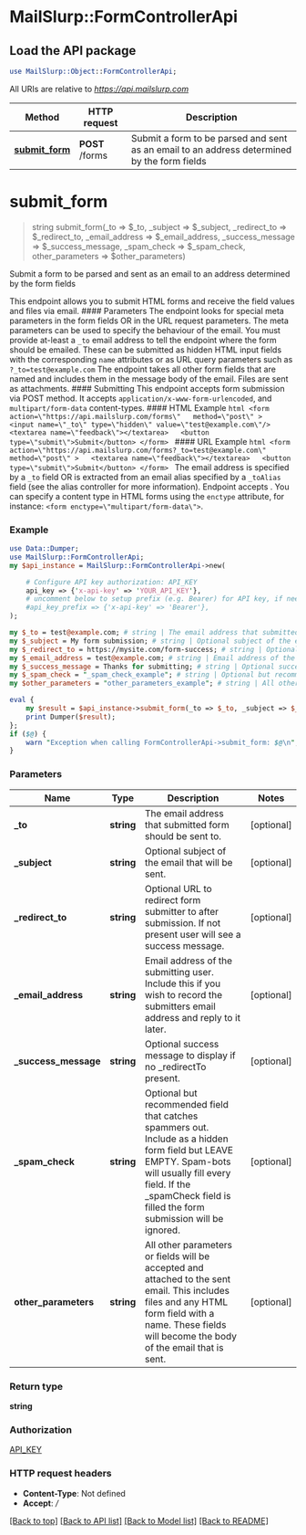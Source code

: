# MailSlurp::FormControllerApi

## Load the API package
```perl
use MailSlurp::Object::FormControllerApi;
```

All URIs are relative to *https://api.mailslurp.com*

Method | HTTP request | Description
------------- | ------------- | -------------
[**submit_form**](FormControllerApi#submit_form) | **POST** /forms | Submit a form to be parsed and sent as an email to an address determined by the form fields


# **submit_form**
> string submit_form(_to => $_to, _subject => $_subject, _redirect_to => $_redirect_to, _email_address => $_email_address, _success_message => $_success_message, _spam_check => $_spam_check, other_parameters => $other_parameters)

Submit a form to be parsed and sent as an email to an address determined by the form fields

This endpoint allows you to submit HTML forms and receive the field values and files via email.   #### Parameters The endpoint looks for special meta parameters in the form fields OR in the URL request parameters. The meta parameters can be used to specify the behaviour of the email.   You must provide at-least a `_to` email address to tell the endpoint where the form should be emailed. These can be submitted as hidden HTML input fields with the corresponding `name` attributes or as URL query parameters such as `?_to=test@example.com`  The endpoint takes all other form fields that are named and includes them in the message body of the email. Files are sent as attachments.  #### Submitting This endpoint accepts form submission via POST method. It accepts `application/x-www-form-urlencoded`, and `multipart/form-data` content-types.  #### HTML Example ```html <form    action=\"https://api.mailslurp.com/forms\"   method=\"post\" >   <input name=\"_to\" type=\"hidden\" value=\"test@example.com\"/>   <textarea name=\"feedback\"></textarea>   <button type=\"submit\">Submit</button> </form> ```  #### URL Example ```html <form    action=\"https://api.mailslurp.com/forms?_to=test@example.com\"   method=\"post\" >   <textarea name=\"feedback\"></textarea>   <button type=\"submit\">Submit</button> </form> ```    The email address is specified by a `_to` field OR is extracted from an email alias specified by a `_toAlias` field (see the alias controller for more information).  Endpoint accepts .  You can specify a content type in HTML forms using the `enctype` attribute, for instance: `<form enctype=\"multipart/form-data\">`.  

### Example 
```perl
use Data::Dumper;
use MailSlurp::FormControllerApi;
my $api_instance = MailSlurp::FormControllerApi->new(

    # Configure API key authorization: API_KEY
    api_key => {'x-api-key' => 'YOUR_API_KEY'},
    # uncomment below to setup prefix (e.g. Bearer) for API key, if needed
    #api_key_prefix => {'x-api-key' => 'Bearer'},
);

my $_to = test@example.com; # string | The email address that submitted form should be sent to.
my $_subject = My form submission; # string | Optional subject of the email that will be sent.
my $_redirect_to = https://mysite.com/form-success; # string | Optional URL to redirect form submitter to after submission. If not present user will see a success message.
my $_email_address = test@example.com; # string | Email address of the submitting user. Include this if you wish to record the submitters email address and reply to it later.
my $_success_message = Thanks for submitting; # string | Optional success message to display if no _redirectTo present.
my $_spam_check = "_spam_check_example"; # string | Optional but recommended field that catches spammers out. Include as a hidden form field but LEAVE EMPTY. Spam-bots will usually fill every field. If the _spamCheck field is filled the form submission will be ignored.
my $other_parameters = "other_parameters_example"; # string | All other parameters or fields will be accepted and attached to the sent email. This includes files and any HTML form field with a name. These fields will become the body of the email that is sent.

eval { 
    my $result = $api_instance->submit_form(_to => $_to, _subject => $_subject, _redirect_to => $_redirect_to, _email_address => $_email_address, _success_message => $_success_message, _spam_check => $_spam_check, other_parameters => $other_parameters);
    print Dumper($result);
};
if ($@) {
    warn "Exception when calling FormControllerApi->submit_form: $@\n";
}
```

### Parameters

Name | Type | Description  | Notes
------------- | ------------- | ------------- | -------------
 **_to** | **string**| The email address that submitted form should be sent to. | [optional] 
 **_subject** | **string**| Optional subject of the email that will be sent. | [optional] 
 **_redirect_to** | **string**| Optional URL to redirect form submitter to after submission. If not present user will see a success message. | [optional] 
 **_email_address** | **string**| Email address of the submitting user. Include this if you wish to record the submitters email address and reply to it later. | [optional] 
 **_success_message** | **string**| Optional success message to display if no _redirectTo present. | [optional] 
 **_spam_check** | **string**| Optional but recommended field that catches spammers out. Include as a hidden form field but LEAVE EMPTY. Spam-bots will usually fill every field. If the _spamCheck field is filled the form submission will be ignored. | [optional] 
 **other_parameters** | **string**| All other parameters or fields will be accepted and attached to the sent email. This includes files and any HTML form field with a name. These fields will become the body of the email that is sent. | [optional] 

### Return type

**string**

### Authorization

[API_KEY](../README#API_KEY)

### HTTP request headers

 - **Content-Type**: Not defined
 - **Accept**: */*

[[Back to top]](#) [[Back to API list]](../README#documentation-for-api-endpoints) [[Back to Model list]](../README#documentation-for-models) [[Back to README]](../README)

